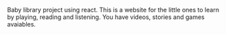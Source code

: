 Baby library project using react.
This is a website for the little ones to learn by playing, reading and listening. You have videos, stories and games avaiables.